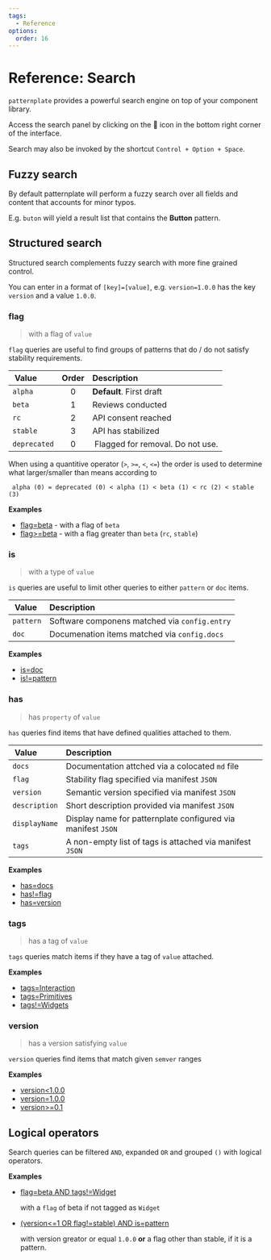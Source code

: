 ```yaml
---
tags:
  - Reference
options:
  order: 16
---
```


# Reference: Search

`patternplate` provides a powerful search engine on top of your component library.

Access the search panel by clicking on the :mag_right: icon in the bottom
right corner of the interface. 

Search may also be invoked by the shortcut `Control + Option + Space`.

## Fuzzy search

By default patternplate will perform a fuzzy search over all fields and content that accounts for minor typos. 

E.g. `buton` will yield a result list that contains the **Button** pattern.

## Structured search

Structured search complements fuzzy search with more fine grained control.

You can enter in a format of `[key]=[value]`, e.g. `version=1.0.0` has the
key `version` and a value `1.0.0`. 

### flag

> with a flag of `value`

`flag` queries are useful to find groups of patterns that
do / do not satisfy stability requirements.

| Value | Order | Description | 
|:------|:-----:|:---
| `alpha`  | 0 | **Default**. First draft
| `beta`   | 1 | Reviews conducted
| `rc`     | 2 | API consent reached
| `stable` | 3 | API has stabilized
| `deprecated` | 0 | Flagged for removal. Do not use.

When using a quantitive operator (`>`, `>=`, `<`, `<=`) the
order is used to determine what larger/smaller than means 
according to

```
 alpha (0) = deprecated (0) < alpha (1) < beta (1) < rc (2) < stable (3)
```

**Examples**

* [flag=beta](?search-enabled=true&search=flag=beta) - with a flag of `beta`
* [flag>=beta](?search-enabled=true&search=flag>=beta) - with a flag greater than `beta` (`rc`, `stable`)


### is

> with a type of `value`

`is` queries are useful to limit other queries to either `pattern` or `doc` items.

| Value | Description | 
|:------|:---
| `pattern`  | Software componens matched via `config.entry`
| `doc`   | Documenation items matched via `config.docs`


**Examples**

* [is=doc](?search-enabled=true&search=is=doc)
* [is!=pattern](?search-enabled=true&search=is!=pattern)

### has

> has `property` of `value`

`has` queries find items that have defined qualities
attached to them.

| Value | Description | 
|:------|:---
| `docs`  | Documentation attched via a colocated `md` file
| `flag`  | Stability flag specified via manifest `JSON`
| `version` | Semantic version specified via manifest `JSON`
| `description` | Short description provided via manifest `JSON`
| `displayName` | Display name for patternplate configured via manifest `JSON`
| `tags` | A non-empty list of tags is attached via manifest `JSON`

**Examples**

* [has=docs](?search-enabled=true&search=has=docs)
* [has!=flag](?search-enabled=true&search=has!=flag)
* [has=version](?search-enabled=true&search=has=version)

### tags

> has a tag of `value`

`tags` queries match items if they have a tag of `value` attached.

**Examples**

* [tags=Interaction](?search-enabled=true&search=tags=Interaction)
* [tags=Primitives](?search-enabled=true&search=tags=Primitives)
* [tags!=Widgets](?search-enabled=true&search=tags!=Widgets)

### version

> has a version satisfying `value`

`version` queries find items that match given `semver` ranges

**Examples**

* [version<1.0.0](?search-enabled=true&search=version<1.0.0)
* [version=1.0.0](?search-enabled=true&search=version=1.0.0)
* [version>=0.1](?search-enabled=true&search=version>=0.1)

## Logical operators

Search queries can be filtered `AND`, expanded `OR` and grouped `()` with logical operators.

**Examples**

* [flag=beta AND tags!=Widget](?search-enabled=true&search=flag%3Dbeta%20AND%20tags!%3DWidget)

  with a `flag` of beta if not tagged as `Widget`

* [(version<=1 OR flag!=stable) AND is=pattern](?search-enabled=true&search=version%3C%3D1%20OR%20flag!%3Dstable%20is=pattern)
  
  with version greator or equal `1.0.0` **or** a flag other than stable, if it is a pattern.
